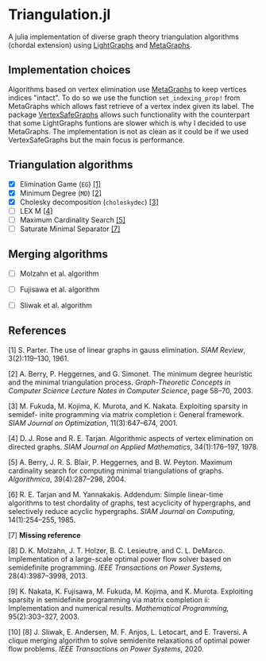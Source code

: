 # Triangulation.jl

A julia implementation of diverse graph theory triangulation algorithms (chordal extension) using [LightGraphs](https://github.com/JuliaGraphs/LightGraphs.jl) and [MetaGraphs](https://github.com/JuliaGraphs/MetaGraphs.jl).

## Implementation choices

Algorithms based on vertex elimination use [MetaGraphs](https://github.com/JuliaGraphs/MetaGraphs.jl) to keep vertices indices "intact". To do so we use the function `set_indexing_prop!` from MetaGraphs which allows fast retrieve of a vertex index given its label. The package [VertexSafeGraphs](https://github.com/matbesancon/VertexSafeGraphs.jl) allows such functionality with the counterpart that some LightGraphs funtions are slower which is why I decided to use MetaGraphs. The implementation is not as clean as it could be if we used VertexSafeGraphs but the main focus is performance.

## Triangulation algorithms

* [X] Elimination Game (`EG`) [[1]](#1)  
* [X] Minimum Degree (`MD`) [[2]](#2)  
* [X] Cholesky decomposition (`choleskydec`) [[3]](#3)
* [ ] LEX M [[4]](#4)
* [ ] Maximum Cardinality Search [[5]](#5)
* [ ] Saturate Minimal Separator  [[7]](#7)

## Merging algorithms

* [ ] Molzahn et al. algorithm
* [ ] Fujisawa et al. algorithm
* [ ] Sliwak et al. algorithm


## References


<a id="1">[1]</a> S. Parter. The use of linear graphs in gauss elimination. *SIAM Review*, 3(2):119–130, 1961.


<a id="2">[2]</a> A. Berry, P. Heggernes, and G. Simonet. The minimum degree heuristic and the minimal triangulation process. *Graph-Theoretic Concepts in Computer Science Lecture Notes in Computer Science*, page 58–70, 2003.


<a id="3">[3]</a> M. Fukuda, M. Kojima, K. Murota, and K. Nakata. Exploiting sparsity in semidef- inite programming via matrix completion i: General framework. *SIAM Journal on Optimization*, 11(3):647–674, 2001.


<a id="4">[4]</a> D. J. Rose and R. E. Tarjan. Algorithmic aspects of vertex elimination on directed graphs. *SIAM Journal on Applied Mathematics*, 34(1):176–197, 1978.

<a id="5">[5]</a> A. Berry, J. R. S. Blair, P. Heggernes, and B. W. Peyton. Maximum cardinality search for computing minimal triangulations of graphs. *Algorithmica*, 39(4):287–298, 2004.


<a id="6">[6]</a> R. E. Tarjan and M. Yannakakis. Addendum: Simple linear-time algorithms to test chordality of graphs, test acyclicity of hypergraphs, and selectively reduce acyclic hypergraphs. *SIAM Journal on Computing*, 14(1):254–255, 1985.


<a id="7">[7]</a> **Missing reference**


<a id="8">[8]</a> D. K. Molzahn, J. T. Holzer, B. C. Lesieutre, and C. L. DeMarco. Implementation of a large-scale optimal power flow solver based on semidefinite programming. *IEEE Transactions on Power Systems,* 28(4):3987–3998, 2013.


<a id="9">[9]</a> K. Nakata, K. Fujisawa, M. Fukuda, M. Kojima, and K. Murota. Exploiting sparsity in semidefinite programming via matrix completion ii: Implementation and numerical results. *Mathematical Programming,* 95(2):303–327, 2003.


<a id="10">[10]</a> [8] J. Sliwak, E. Andersen, M. F. Anjos, L. Letocart, and E. Traversi. A clique merging algorithm to solve semidenite relaxations of optimal power flow problems. *IEEE Transactions on Power Systems,* 2020.
